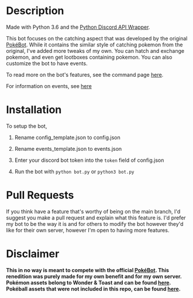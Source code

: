 # Description

Made with Python 3.6 and the [Python Discord API Wrapper](https://github.com/Rapptz/discord.py).

This bot focuses on the catching aspect that was developed by the original [PokéBot](https://discordbots.org/bot/330488924449275916?utm_source=widget). While it contains the similar style of catching pokemon from the original, I've added more tweaks of my own. You can hatch and exchange pokemon, and even get lootboxes containing pokemon. You can also customize the bot to have events.

To read more on the bot's features, see the command page [here](https://github.com/kodycode/PokeBot-Python/wiki/Command-Page).

For information on events, see [here](https://github.com/kodycode/PokeBot-Python/wiki/Events)

# Installation

To setup the bot,

1. Rename config_template.json to config.json

2. Rename events_template.json to events.json

3. Enter your discord bot token into the `token` field of config.json

4. Run the bot with `python bot.py` or `python3 bot.py`

# Pull Requests

If you think have a feature that's worthy of being on the main branch, I'd suggest you make a pull request and explain what this feature is. I'd prefer my bot to be the way it is and for others to modify the bot however they'd like for their own server, however I'm open to having more features.

# Disclaimer
**This in no way is meant to compete with the official [PokéBot](https://discordbots.org/bot/330488924449275916?utm_source=widget). This renedition was purely made for my own benefit and for my own server. Pokémon assets belong to Wonder & Toast and can be found [here](https://github.com/Wonder-Toast/Pokemon-PNG). Pokéball assets that were not included in this repo, can be found [here](https://github.com/msikma/pokesprite).**
